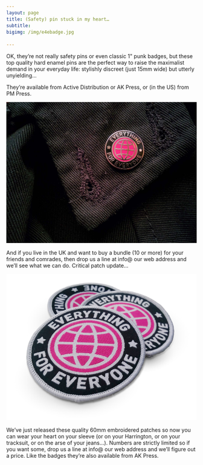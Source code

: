 ```yaml
---
layout: page
title: (Safety) pin stuck in my heart…
subtitle: 
bigimg: /img/e4ebadge.jpg

---
```


OK, they’re not really safety pins or even classic 1" punk badges, but these top quality hard enamel pins are the perfect way to raise the maximalist demand in your everyday life: stylishly discreet (just 15mm wide) but utterly unyielding…

They’re available from Active Distribution or AK Press, or (in the US) from PM Press.

![e4e badge](/img/e4ebadge.jpg)

And if you live in the UK and want to buy a bundle (10 or more) for your friends and comrades, then drop us a line at info@ our web address and we’ll see what we can do.
Critical patch update…

![e4e badge](/img/patches.jpg)

We’ve just released these quality 60mm embroidered patches so now you can wear your heart on your sleeve (or on your Harrington, or on your tracksuit, or on the arse of your jeans…). Numbers are strictly limited so if you want some, drop us a line at info@ our web address and we’ll figure out a price. Like the badges they’re also available from AK Press.

